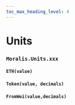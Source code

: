 ```yaml
---
toc_max_heading_level: 4
---
```


# Units

### `Moralis.Units.xxx`

#### `ETH(value)`
#### `Token(value, decimals)`
#### `FromWei(value,decimals)`

